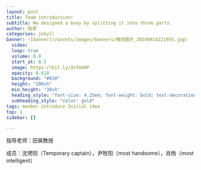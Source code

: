 ```yaml
---
layout: post
title: Team introduction!
subtitle: We designed a buoy by splitting it into three parts.
author: 阳哥
categories: jekyll
banner: ![banner](/assets/images/banners/微信图片_20240914221955.jpg)
  video: 
  loop: true
  volume: 0.8
  start_at: 8.5
  image: https://bit.ly/3xTmdUP
  opacity: 0.618
  background: "#010"
  height: "100vh"
  min_height: "38vh"
  heading_style: "font-size: 4.25em; font-weight: bold; text-decoration: underline"
  subheading_style: "color: gold"
tags: menber introduce Initial idea
top: 1
sidebar: []

---
```

指导老师：田昊教授


成员：沈骋阳（Temporary captain），尹牧阳（most handsome），肖杨（most intelligent）



